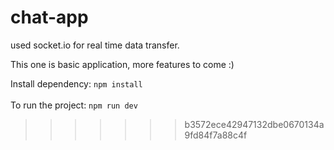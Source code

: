 # chat-app

used socket.io for real time data transfer.

This one is basic application,
more features to come :)

Install dependency:
<code>npm install</code>
<br><br>
To run the project:
<code>npm run dev</code>
>>>>>>> b3572ece42947132dbe0670134a9fd84f7a88c4f
